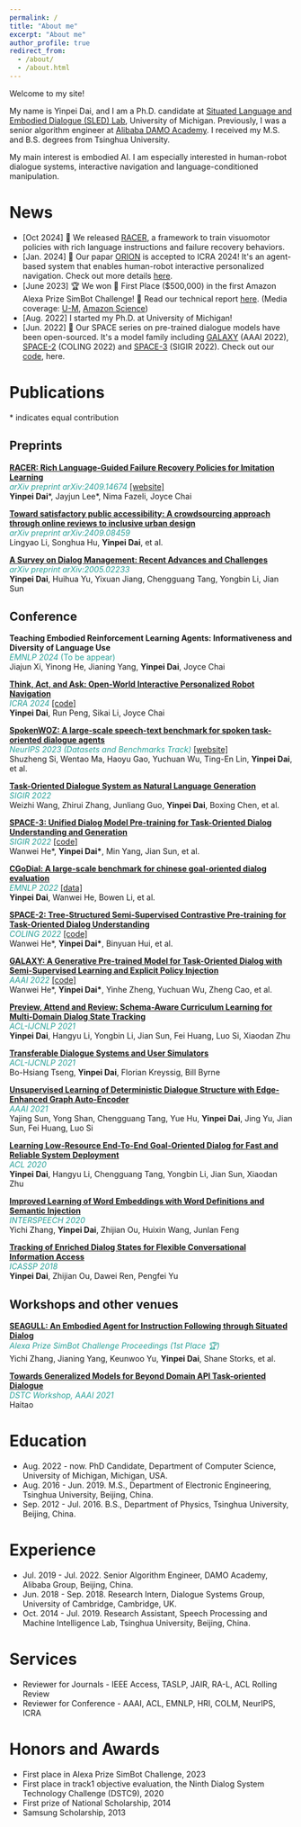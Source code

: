 ```yaml
---
permalink: /
title: "About me"
excerpt: "About me"
author_profile: true
redirect_from: 
  - /about/
  - /about.html
---
```



Welcome to my site!

My name is Yinpei Dai, and I am a Ph.D. candidate at <a href="https://sled.eecs.umich.edu/" target="_blank"> Situated Language and Embodied Dialogue (SLED) Lab</a>, University of Michigan.  Previously, I was a senior algorithm engineer at <a href="https://damo.alibaba.com/" target="_blank">Alibaba DAMO Academy</a>. I received my M.S. and B.S. degrees from Tsinghua University.

My main interest is embodied AI. I am especially interested in human-robot dialogue systems, interactive navigation and language-conditioned manipulation.

# News
- [Oct 2024] 🚀 We released <a href="https://rich-language-failure-recovery.github.io/" target="_blank">RACER</a>, a framework to train visuomotor policies with rich language instructions and failure recovery behaviors. 
- [Jan. 2024] 🎉 Our papar <a href="https://arxiv.org/abs/2310.07968" target="_blank">ORION</a> is accepted to ICRA 2024! It's an agent-based system that enables human-robot interactive personalized navigation. Check out more details <a href="https://github.com/sled-group/navchat" target="_blank">here</a>.
- [June 2023] 🏆 We won 🥇 First Place ($500,000) in the first Amazon Alexa Prize SimBot Challenge! 🎉 Read our technical report <a href="https://assets.amazon.science/17/c5/a684745e4d6d94742d85a31e5362/simbot-challenge-technical-report-seagull-1.pdf" target="_blank">here</a>. (Media coverage: <a href="https://cse.engin.umich.edu/stories/university-of-michigan-seagull-team-wins-alexa-prize-simbot-challenge" target="_blank">U-M</a>, <a href="https://www.amazon.science/alexa-prize/proceedings/seagull-an-embodied-agent-for-instruction-following-through-situated-dialog" target="_blank">Amazon Science</a>)
- [Aug. 2022] I started my Ph.D. at University of Michigan!
- [Jun. 2022] 🎉 Our SPACE series on pre-trained dialogue models have been open-sourced. It's a model family including <a href="https://arxiv.org/abs/2111.14592" target="_blank">GALAXY</a> (AAAI 2022), <a href="https://arxiv.org/pdf/2209.06638" target="_blank">SPACE-2</a> (COLING 2022) and <a href="https://arxiv.org/abs/2209.06664" target="_blank">SPACE-3</a> (SIGIR 2022). Check out our <a href="https://github.com/AlibabaResearch/DAMO-ConvAI" target="_blank">code</a>, here.


# Publications
\* indicates equal contribution

## Preprints

<a href="https://arxiv.org/abs/2409.14674" target="_blank"><strong>RACER: Rich Language-Guided Failure Recovery Policies for Imitation Learning</strong></a>  
<span style="color:#2aa198">*arXiv preprint arXiv:2409.14674* <a href="https://rich-language-failure-recovery.github.io/" target="_blank">[website]</a></span>  
**Yinpei Dai**\*, Jayjun Lee\*, Nima Fazeli, Joyce Chai  

<a href="https://arxiv.org/pdf/2409.08459" target="_blank"><strong>Toward satisfactory public accessibility: A crowdsourcing approach through online reviews to inclusive urban design</strong></a>  
<span style="color:#2aa198">*arXiv preprint arXiv:2409.08459*</span>  
Lingyao Li, Songhua Hu, **Yinpei Dai**, et al.  

<a href="https://arxiv.org/abs/2005.02233" target="_blank"><strong>A Survey on Dialog Management: Recent Advances and Challenges</strong></a>  
<span style="color:#2aa198">*arXiv preprint arXiv:2005.02233*</span>  
**Yinpei Dai**, Huihua Yu, Yixuan Jiang, Chengguang Tang, Yongbin Li, Jian Sun  

## Conference

<strong>Teaching Embodied Reinforcement Learning Agents: Informativeness and Diversity of Language Use</strong>  
<span style="color:#2aa198">*EMNLP 2024* (To be appear)</span>  
Jiajun Xi, Yinong He, Jianing Yang, **Yinpei Dai**, Joyce Chai  

<a href="https://arxiv.org/abs/2310.07968" target="_blank"><strong>Think, Act, and Ask: Open-World Interactive Personalized Robot Navigation</strong></a>  
<span style="color:#2aa198">*ICRA 2024* <a href="https://github.com/sled-group/navchat" target="_blank">[code]</a></span>   
**Yinpei Dai**, Run Peng, Sikai Li, Joyce Chai  

<a href="https://proceedings.neurips.cc/paper_files/paper/2023/hash/7b16688a2b053a1b01474ab5c78ce662-Abstract-Datasets_and_Benchmarks.html" target="_blank"><strong>SpokenWOZ: A large-scale speech-text benchmark for spoken task-oriented dialogue agents</strong></a>  
<span style="color:#2aa198">*NeurIPS 2023 (Datasets and Benchmarks Track)* <a href="https://spokenwoz.github.io/SpokenWOZ-github.io/" target="_blank">[website]</a></span>  
Shuzheng Si, Wentao Ma, Haoyu Gao, Yuchuan Wu, Ting-En Lin, **Yinpei Dai**, et al.  

<a href="https://dl.acm.org/doi/10.1145/3477495.3531920" target="_blank"><strong>Task-Oriented Dialogue System as Natural Language Generation</strong></a>  
<span style="color:#2aa198">*SIGIR 2022*</span>  
Weizhi Wang, Zhirui Zhang, Junliang Guo, **Yinpei Dai**, Boxing Chen, et al.  

<a href="https://dl.acm.org/doi/abs/10.1145/3477495.3532069" target="_blank"><strong>SPACE-3: Unified Dialog Model Pre-training for Task-Oriented Dialog Understanding and Generation</strong></a>  
<span style="color:#2aa198">*SIGIR 2022* <a href="https://github.com/AlibabaResearch/DAMO-ConvAI/tree/main/space-3" target="_blank">[code]</a></span>  
Wanwei He\*, **Yinpei Dai\***, Min Yang, Jian Sun, et al.  

<a href="https://aclanthology.org/2022.emnlp-main.274/" target="_blank"><strong>CGoDial: A large-scale benchmark for chinese goal-oriented dialog evaluation</strong></a>  
<span style="color:#2aa198">*EMNLP 2022* <a href="https://github.com/AlibabaResearch/DAMO-ConvAI/tree/main/cgodial" target="_blank">[data]</a></span>  
**Yinpei Dai**, Wanwei He, Bowen Li, et al.  


<a href="https://aclanthology.org/2022.coling-1.46/" target="_blank"><strong>SPACE-2: Tree-Structured Semi-Supervised Contrastive Pre-training for Task-Oriented Dialog Understanding</strong></a>  
<span style="color:#2aa198">*COLING 2022* <a href="https://github.com/AlibabaResearch/DAMO-ConvAI/tree/main/space-2" target="_blank">[code]</a></span>  
Wanwei He\*, **Yinpei Dai\***, Binyuan Hui, et al.  

<a href="https://arxiv.org/abs/2111.14592" target="_blank"><strong>GALAXY: A Generative Pre-trained Model for Task-Oriented Dialog with Semi-Supervised Learning and Explicit Policy Injection</strong></a>  
<span style="color:#2aa198">*AAAI 2022* <a href="https://github.com/AlibabaResearch/DAMO-ConvAI/tree/main/space-1" target="_blank">[code]</a></span>  
Wanwei He\*, **Yinpei Dai\***, Yinhe Zheng, Yuchuan Wu, Zheng Cao, et al.  

<a href="https://aclanthology.org/2021.acl-short.111/" target="_blank"><strong>Preview, Attend and Review: Schema-Aware Curriculum Learning for Multi-Domain Dialog State Tracking</strong></a>  
<span style="color:#2aa198">*ACL-IJCNLP 2021*</span>  
**Yinpei Dai**, Hangyu Li, Yongbin Li, Jian Sun, Fei Huang, Luo Si, Xiaodan Zhu  

<a href="https://aclanthology.org/2021.acl-long.13/" target="_blank"><strong>Transferable Dialogue Systems and User Simulators</strong></a>  
<span style="color:#2aa198">*ACL-IJCNLP 2021*</span>  
Bo-Hsiang Tseng, **Yinpei Dai**, Florian Kreyssig, Bill Byrne  

<a href="https://ojs.aaai.org/index.php/AAAI/article/view/17634" target="_blank"><strong>Unsupervised Learning of Deterministic Dialogue Structure with Edge-Enhanced Graph Auto-Encoder</strong></a>  
<span style="color:#2aa198">*AAAI 2021*</span>  
Yajing Sun, Yong Shan, Chengguang Tang, Yue Hu, **Yinpei Dai**, Jing Yu, Jian Sun, Fei Huang, Luo Si  

<a href="https://aclanthology.org/2020.acl-main.57/" target="_blank"><strong>Learning Low-Resource End-To-End Goal-Oriented Dialog for Fast and Reliable System Deployment</strong></a>  
<span style="color:#2aa198">*ACL 2020*</span>  
**Yinpei Dai**, Hangyu Li, Chengguang Tang, Yongbin Li, Jian Sun, Xiaodan Zhu  

<a href="https://www.isca-archive.org/interspeech_2020/zhang20ia_interspeech.html" target="_blank"><strong>Improved Learning of Word Embeddings with Word Definitions and Semantic Injection</strong></a>  
<span style="color:#2aa198">*INTERSPEECH 2020*</span>  
Yichi Zhang, **Yinpei Dai**, Zhijian Ou, Huixin Wang, Junlan Feng  

<a href="https://ieeexplore.ieee.org/document/8461896" target="_blank"><strong>Tracking of Enriched Dialog States for Flexible Conversational Information Access</strong></a>  
<span style="color:#2aa198">*ICASSP 2018*</span>  
**Yinpei Dai**, Zhijian Ou, Dawei Ren, Pengfei Yu  

## Workshops and other venues

<a href="https://assets.amazon.science/17/c5/a684745e4d6d94742d85a31e5362/simbot-challenge-technical-report-seagull-1.pdf" target="_blank"><strong>SEAGULL: An Embodied Agent for Instruction Following through Situated Dialog</strong></a>  
<span style="color:#2aa198">*Alexa Prize SimBot Challenge Proceedings (1st Place 🏆)*</span>  
Yichi Zhang, Jianing Yang, Keunwoo Yu, **Yinpei Dai**, Shane Storks, et al.  

<a href="https://dstc9.dstc.community/aaai-21-workshop#h.7tpjbaql2qn" target="_blank"><strong>Towards Generalized Models for Beyond Domain API Task-oriented Dialogue</strong></a>  
<span style="color:#2aa198">*DSTC Workshop, AAAI 2021*</span>  
Haitao


# Education
- Aug. 2022 - now. PhD Candidate, Department of Computer Science, University of Michigan, Michigan, USA.
- Aug. 2016 - Jun. 2019. M.S., Department of Electronic Engineering, Tsinghua University, Beijing, China.
- Sep. 2012 - Jul. 2016. B.S., Department of Physics, Tsinghua University, Beijing, China.

# Experience
- Jul. 2019 - Jul. 2022. Senior Algorithm Engineer, DAMO Academy, Alibaba Group, Beijing, China.
- Jun. 2018 - Sep. 2018. Research Intern, Dialogue Systems Group, University of Cambridge, Cambridge, UK.
- Oct. 2014 - Jul. 2019. Research Assistant, Speech Processing and Machine Intelligence Lab, Tsinghua University, Beijing, China.

# Services
- Reviewer for Journals - IEEE Access, TASLP, JAIR, RA-L, ACL Rolling Review
- Reviewer for Conference - AAAI, ACL, EMNLP, HRI, COLM, NeurIPS, ICRA

# Honors and Awards

- First place in Alexa Prize SimBot Challenge, 2023
- First place in track1 objective evaluation, the Ninth Dialog System Technology Challenge (DSTC9), 2020
- First prize of National Scholarship, 2014
- Samsung Scholarship, 2013


